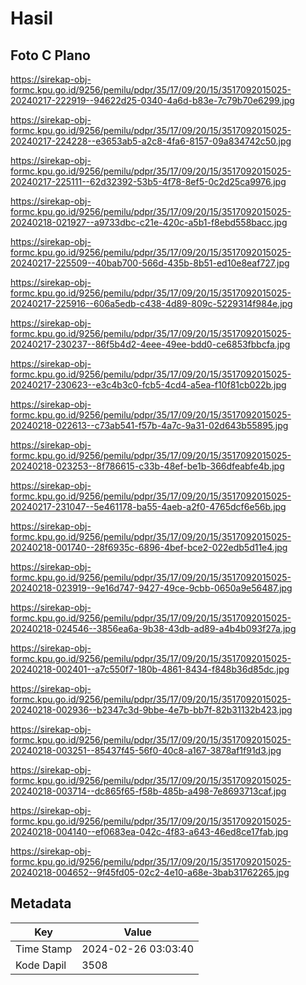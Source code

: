 # Hasil

## Foto C Plano

https://sirekap-obj-formc.kpu.go.id/9256/pemilu/pdpr/35/17/09/20/15/3517092015025-20240217-222919--94622d25-0340-4a6d-b83e-7c79b70e6299.jpg

https://sirekap-obj-formc.kpu.go.id/9256/pemilu/pdpr/35/17/09/20/15/3517092015025-20240217-224228--e3653ab5-a2c8-4fa6-8157-09a834742c50.jpg

https://sirekap-obj-formc.kpu.go.id/9256/pemilu/pdpr/35/17/09/20/15/3517092015025-20240217-225111--62d32392-53b5-4f78-8ef5-0c2d25ca9976.jpg

https://sirekap-obj-formc.kpu.go.id/9256/pemilu/pdpr/35/17/09/20/15/3517092015025-20240218-021927--a9733dbc-c21e-420c-a5b1-f8ebd558bacc.jpg

https://sirekap-obj-formc.kpu.go.id/9256/pemilu/pdpr/35/17/09/20/15/3517092015025-20240217-225509--40bab700-566d-435b-8b51-ed10e8eaf727.jpg

https://sirekap-obj-formc.kpu.go.id/9256/pemilu/pdpr/35/17/09/20/15/3517092015025-20240217-225916--606a5edb-c438-4d89-809c-5229314f984e.jpg

https://sirekap-obj-formc.kpu.go.id/9256/pemilu/pdpr/35/17/09/20/15/3517092015025-20240217-230237--86f5b4d2-4eee-49ee-bdd0-ce6853fbbcfa.jpg

https://sirekap-obj-formc.kpu.go.id/9256/pemilu/pdpr/35/17/09/20/15/3517092015025-20240217-230623--e3c4b3c0-fcb5-4cd4-a5ea-f10f81cb022b.jpg

https://sirekap-obj-formc.kpu.go.id/9256/pemilu/pdpr/35/17/09/20/15/3517092015025-20240218-022613--c73ab541-f57b-4a7c-9a31-02d643b55895.jpg

https://sirekap-obj-formc.kpu.go.id/9256/pemilu/pdpr/35/17/09/20/15/3517092015025-20240218-023253--8f786615-c33b-48ef-be1b-366dfeabfe4b.jpg

https://sirekap-obj-formc.kpu.go.id/9256/pemilu/pdpr/35/17/09/20/15/3517092015025-20240217-231047--5e461178-ba55-4aeb-a2f0-4765dcf6e56b.jpg

https://sirekap-obj-formc.kpu.go.id/9256/pemilu/pdpr/35/17/09/20/15/3517092015025-20240218-001740--28f6935c-6896-4bef-bce2-022edb5d11e4.jpg

https://sirekap-obj-formc.kpu.go.id/9256/pemilu/pdpr/35/17/09/20/15/3517092015025-20240218-023919--9e16d747-9427-49ce-9cbb-0650a9e56487.jpg

https://sirekap-obj-formc.kpu.go.id/9256/pemilu/pdpr/35/17/09/20/15/3517092015025-20240218-024546--3856ea6a-9b38-43db-ad89-a4b4b093f27a.jpg

https://sirekap-obj-formc.kpu.go.id/9256/pemilu/pdpr/35/17/09/20/15/3517092015025-20240218-002401--a7c550f7-180b-4861-8434-f848b36d85dc.jpg

https://sirekap-obj-formc.kpu.go.id/9256/pemilu/pdpr/35/17/09/20/15/3517092015025-20240218-002936--b2347c3d-9bbe-4e7b-bb7f-82b31132b423.jpg

https://sirekap-obj-formc.kpu.go.id/9256/pemilu/pdpr/35/17/09/20/15/3517092015025-20240218-003251--85437f45-56f0-40c8-a167-3878af1f91d3.jpg

https://sirekap-obj-formc.kpu.go.id/9256/pemilu/pdpr/35/17/09/20/15/3517092015025-20240218-003714--dc865f65-f58b-485b-a498-7e8693713caf.jpg

https://sirekap-obj-formc.kpu.go.id/9256/pemilu/pdpr/35/17/09/20/15/3517092015025-20240218-004140--ef0683ea-042c-4f83-a643-46ed8ce17fab.jpg

https://sirekap-obj-formc.kpu.go.id/9256/pemilu/pdpr/35/17/09/20/15/3517092015025-20240218-004652--9f45fd05-02c2-4e10-a68e-3bab31762265.jpg


## Metadata

| Key        | Value               |
| ---------- | ------------------- |
| Time Stamp | 2024-02-26 03:03:40 |
| Kode Dapil | 3508                |



